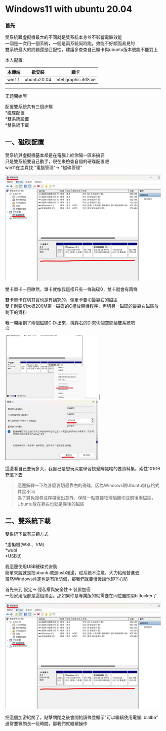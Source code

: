 # Windows11 with ubuntu 20.04

### 首先 
雙系統跟虛擬機最大的不同就是雙系統本身並不影響電腦效能  
一個是一次用一個系統，一個是兩系統同時跑，效能不好顯而易見的  
雙系統最大的問題還是匹配性，建議多查查自己顯卡與ubuntu版本號能不能對上  

本人配置:

|本機端 | 欲安裝     | 顯卡                  | 
|------|------------|-----------------------|
|win11 |ubuntu20.04 | intel graphic iRIS xe |

---
正題開始阿  

配置雙系統共有三個步驟  
*磁碟配置  
*雙系統設置  
*雙系統下載  

## 一、磁碟配置 
雙系統與虛擬機基本都是在電腦上給你隔一區來搞耍  
只是雙系統要自己動手，現在來檢查自個的硬碟配置吧  
win11在主頁找 "電腦管理"-> "磁碟管理"  

<img src="https://github.com/winterhuz/AI-course/blob/gh-pages/images/doublesystem_storage.png" width="600"/>  

雙卡單卡一目暸然，單卡就像我這樣只有一條磁碟0，雙卡就會有兩條  

雙卡單卡在切其實也是有講究的，像單卡要切最靠右的磁區  
雙卡則要切大概200M第一磁碟的C槽放開機程序，再切另一磁碟的最靠右磁區放剩下的資料  

我一開始劃了兩個磁碟C:D:出來，挑靠右的D:來切個空間給雙系統吧  
  :D  

 <img src="https://github.com/winterhuz/AI-course/blob/gh-pages/images/doublesystem_storage2.png" width="300"/> |<img src="https://github.com/winterhuz/AI-course/blob/gh-pages/images/doublesystem_storage3.png" width="300"/>  
 
這邊看自己要玩多大，我自己是想玩深度學習視覺辨識啥的要資料集，索性101GB充值下去  

>這邊解釋一下為甚麼要切最靠右的磁碟，因為Windows跟Ubuntu儲存格式其實不同  
>為了避免搜尋或存檔案出意外，保險一點直接物理隔離切成前後兩磁區，Ubuntu放在靠右也就是靠後的磁區


## 二、雙系統下載

雙系統下載有三類方式  

*虛擬機(WSL、VM)  
*wubi  
*USB式  

我這邊使用USB硬碟式安裝  
簡單來說就是把ubuntu載進usb裡邊，趁系統不注意，大力給他督進去  
當然Windows肯定也是有所防備，那我們就要慢慢讓他卸下心防  

首先來到  設定-> 隱私權與安全性-> 裝置加密   
一般家用版都是這個畫面，那如果你是專業版的就需要在同位置關閉bitlocker了  

<img src="https://github.com/winterhuz/AI-course/blob/gh-pages/images/doublesystem_storage.png" width="600"/>   

把這個加密給關了，點擊關閉之後會開始讀條並顯示"可以繼續使用電腦..blalba"  
通常要等頗長一段時間，那我們就繼續操作  





